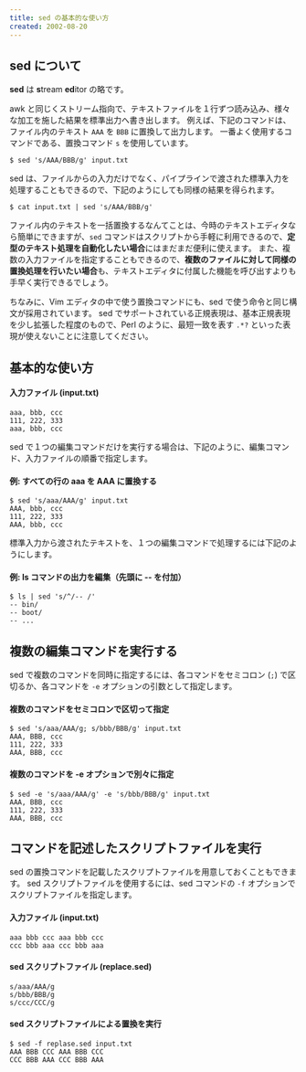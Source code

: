 ```yaml
---
title: sed の基本的な使い方
created: 2002-08-20
---
```


sed について
----

**sed** は **s**tream **ed**itor の略です。

awk と同じくストリーム指向で、テキストファイルを１行ずつ読み込み、様々な加工を施した結果を標準出力へ書き出します。
例えば、下記のコマンドは、ファイル内のテキスト `AAA` を `BBB` に置換して出力します。
一番よく使用するコマンドである、置換コマンド `s` を使用しています。

~~~
$ sed 's/AAA/BBB/g' input.txt
~~~

sed は、ファイルからの入力だけでなく、パイプラインで渡された標準入力を処理することもできるので、下記のようにしても同様の結果を得られます。

~~~
$ cat input.txt | sed 's/AAA/BBB/g'
~~~

ファイル内のテキストを一括置換するなんてことは、今時のテキストエディタなら簡単にできますが、`sed` コマンドはスクリプトから手軽に利用できるので、**定型のテキスト処理を自動化したい場合**にはまだまだ便利に使えます。
また、複数の入力ファイルを指定することもできるので、**複数のファイルに対して同様の置換処理を行いたい場合**も、テキストエディタに付属した機能を呼び出すよりも手早く実行できるでしょう。

ちなみに、Vim エディタの中で使う置換コマンドにも、sed で使う命令と同じ構文が採用されています。
sed でサポートされている正規表現は、基本正規表現を少し拡張した程度のもので、Perl のように、最短一致を表す `.*?` といった表現が使えないことに注意してください。


基本的な使い方
----

#### 入力ファイル (input.txt)

~~~
aaa, bbb, ccc
111, 222, 333
aaa, bbb, ccc
~~~

sed で１つの編集コマンドだけを実行する場合は、下記のように、編集コマンド、入力ファイルの順番で指定します。

#### 例: すべての行の aaa を AAA に置換する

~~~
$ sed 's/aaa/AAA/g' input.txt
AAA, bbb, ccc
111, 222, 333
AAA, bbb, ccc
~~~

標準入力から渡されたテキストを、１つの編集コマンドで処理するには下記のようにします。

#### 例: ls コマンドの出力を編集（先頭に -- を付加）

~~~
$ ls | sed 's/^/-- /'
-- bin/
-- boot/
-- ...
~~~


複数の編集コマンドを実行する
----

sed で複数のコマンドを同時に指定するには、各コマンドをセミコロン (`;`) で区切るか、各コマンドを `-e` オプションの引数として指定します。

#### 複数のコマンドをセミコロンで区切って指定

~~~
$ sed 's/aaa/AAA/g; s/bbb/BBB/g' input.txt
AAA, BBB, ccc
111, 222, 333
AAA, BBB, ccc
~~~

#### 複数のコマンドを -e オプションで別々に指定

~~~
$ sed -e 's/aaa/AAA/g' -e 's/bbb/BBB/g' input.txt
AAA, BBB, ccc
111, 222, 333
AAA, BBB, ccc
~~~


コマンドを記述したスクリプトファイルを実行
----

sed の置換コマンドを記載したスクリプトファイルを用意しておくこともできます。
sed スクリプトファイルを使用するには、sed コマンドの `-f` オプションでスクリプトファイルを指定します。

#### 入力ファイル (input.txt)

~~~
aaa bbb ccc aaa bbb ccc
ccc bbb aaa ccc bbb aaa
~~~

#### sed スクリプトファイル (replace.sed)

~~~
s/aaa/AAA/g
s/bbb/BBB/g
s/ccc/CCC/g
~~~

#### sed スクリプトファイルによる置換を実行

~~~
$ sed -f replase.sed input.txt
AAA BBB CCC AAA BBB CCC
CCC BBB AAA CCC BBB AAA
~~~


